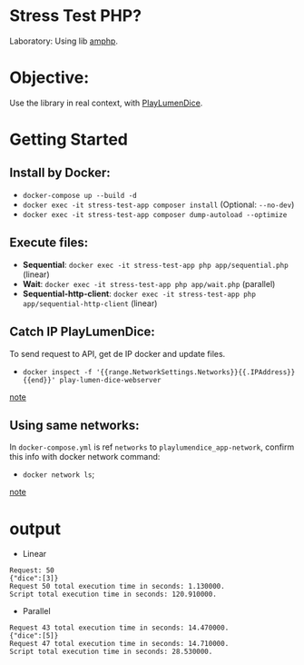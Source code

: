 # Stress Test PHP?
Laboratory: Using lib [amphp](https://github.com/amphp).

# Objective:
Use the library in real context, with [PlayLumenDice](https://github.com/psaraiva/PlayLumenDice).

# Getting Started
## Install by Docker:
- `docker-compose up --build -d`
- `docker exec -it stress-test-app composer install` (Optional: `--no-dev`)
- `docker exec -it stress-test-app composer dump-autoload --optimize`

## Execute files:
- **Sequential**: `docker exec -it stress-test-app php app/sequential.php` (linear)
- **Wait**: `docker exec -it stress-test-app php app/wait.php` (parallel)
- **Sequential-http-client**: `docker exec -it stress-test-app php app/sequential-http-client` (linear)

## Catch IP PlayLumenDice:
To send request to API, get de IP docker and update files.

- `docker inspect -f '{{range.NetworkSettings.Networks}}{{.IPAddress}}{{end}}' play-lumen-dice-webserver`

[note](https://gist.github.com/psaraiva/51467d6a49a46709e4c46006ee6015c1#exibe-o-ip-de-um-container)

## Using same networks:
In `docker-compose.yml` is ref `networks` to `playlumendice_app-network`, confirm this info with docker network command:

- `docker network ls`;

[note](https://gist.github.com/psaraiva/51467d6a49a46709e4c46006ee6015c1#network)

# output
- Linear
```
Request: 50 
{"dice":[3]}
Request 50 total execution time in seconds: 1.130000.
Script total execution time in seconds: 120.910000.
```
- Parallel
```
Request 43 total execution time in seconds: 14.470000.
{"dice":[5]}
Request 47 total execution time in seconds: 14.710000.
Script total execution time in seconds: 28.530000.
```
